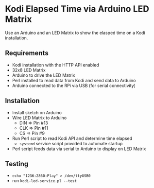 # Kodi Elapsed Time via Arduino LED Matrix

Use an Arduino and an LED Matrix to show the elasped time on a Kodi installation.

## Requirements

* Kodi installation with the HTTP API enabled
* 32x8 LED Matrix
* Arduino to drive the LED Matrix
* Perl installed to read data from Kodi and send data to Arduino
* Arduino connected to the RPi via USB (for serial connectivity)

## Installation

* Install sketch on Arduino
* Wire LED Matrix to Arduino
  * DIN => Pin #13
  * CLK => Pin #11
  * CS  => Pin #9
* Run Perl script to read Kodi API and determine time elapsed
  * `systemd` service script provided to automate startup 
* Perl script feeds data via serial to Arduino to display on LED Matrix

## Testing

* `echo "1236:2860:Play" > /dev/ttyUSB0`
* run `kodi-led-service.pl --test`
